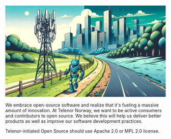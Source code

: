 ![telenor background](./telenor-background.webp)

We embrace open-source software and realize that it's fueling a massive amount of innovation. At Telenor Norway, we want to be active consumers and contributors to open source. We believe this will help us deliver better products as well as improve our software development practices.

Telenor-initiated Open Source should use Apache 2.0 or MPL 2.0 license.
